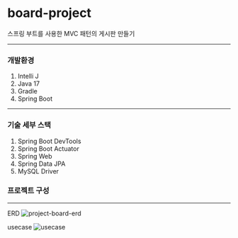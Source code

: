 # board-project
스프링 부트를 사용한 MVC 패턴의 게시판 만들기

----
### 개발환경
1. Intelli J
2. Java 17
3. Gradle
4. Spring Boot

----
### 기술 세부 스택
1. Spring Boot DevTools
2. Spring Boot Actuator
3. Spring Web
4. Spring Data JPA
5. MySQL Driver

### 프로젝트 구성
---
ERD
![project-board-erd](https://github.com/Uhyunjin/board-project/assets/98440593/f52f02a3-8ada-4d53-8cbc-fd5ac0074135)


usecase
![usecase](https://github.com/Uhyunjin/board-project/assets/98440593/9435561d-eb1d-4c9e-a9bd-abb94b1539b2)
